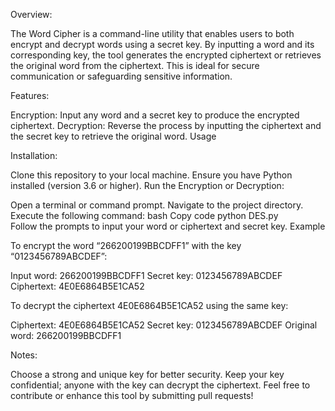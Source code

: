 Overview:

The Word Cipher is a command-line utility that enables users to both encrypt and decrypt words using a secret key. By inputting a word and its corresponding key, the tool generates the encrypted ciphertext or retrieves the original word from the ciphertext. This is ideal for secure communication or safeguarding sensitive information.

Features:

Encryption: Input any word and a secret key to produce the encrypted ciphertext.
Decryption: Reverse the process by inputting the ciphertext and the secret key to retrieve the original word.
Usage

Installation:

Clone this repository to your local machine.
Ensure you have Python installed (version 3.6 or higher).
Run the Encryption or Decryption:

Open a terminal or command prompt.
Navigate to the project directory.
Execute the following command:
bash
Copy code
python DES.py  
Follow the prompts to input your word or ciphertext and secret key.
Example

To encrypt the word “266200199BBCDFF1” with the key “0123456789ABCDEF”:

Input word: 266200199BBCDFF1
Secret key: 0123456789ABCDEF
Ciphertext: 4E0E6864B5E1CA52

To decrypt the ciphertext 4E0E6864B5E1CA52 using the same key:

Ciphertext: 4E0E6864B5E1CA52
Secret key: 0123456789ABCDEF
Original word: 266200199BBCDFF1

Notes:

Choose a strong and unique key for better security.
Keep your key confidential; anyone with the key can decrypt the ciphertext.
Feel free to contribute or enhance this tool by submitting pull requests!
